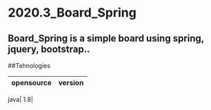# 2020.3_Board_Spring
## Board_Spring is a simple board using spring, jquery, bootstrap..

##Tehnologies


opensource|version
---|---|

java| 1.8|



